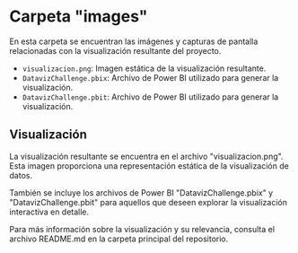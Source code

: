 # Carpeta "images"

En esta carpeta se encuentran las imágenes y capturas de pantalla relacionadas con la visualización resultante del proyecto.

- `visualizacion.png`: Imagen estática de la visualización resultante.
- `DatavizChallenge.pbix`: Archivo de Power BI utilizado para generar la visualización.
- `DatavizChallenge.pbit`: Archivo de Power BI utilizado para generar la visualización.

## Visualización

La visualización resultante se encuentra en el archivo "visualizacion.png". Esta imagen proporciona una representación estática de la visualización de datos.

También se incluye los archivos de Power BI "DatavizChallenge.pbix" y "DatavizChallenge.pbit" para aquellos que deseen explorar la visualización interactiva en detalle.

Para más información sobre la visualización y su relevancia, consulta el archivo README.md en la carpeta principal del repositorio.